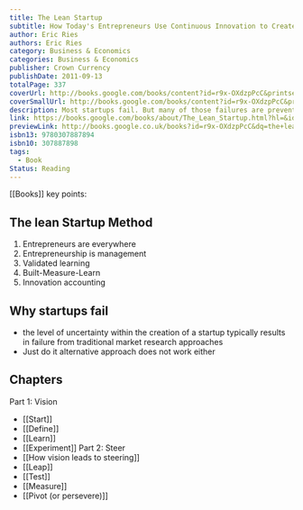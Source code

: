 ```yaml
---
title: The Lean Startup
subtitle: How Today's Entrepreneurs Use Continuous Innovation to Create Radically Successful Businesses
author: Eric Ries
authors: Eric Ries
category: Business & Economics
categories: Business & Economics
publisher: Crown Currency
publishDate: 2011-09-13
totalPage: 337
coverUrl: http://books.google.com/books/content?id=r9x-OXdzpPcC&printsec=frontcover&img=1&zoom=1&source=gbs_api
coverSmallUrl: http://books.google.com/books/content?id=r9x-OXdzpPcC&printsec=frontcover&img=1&zoom=5&source=gbs_api
description: Most startups fail. But many of those failures are preventable. The Lean Startup is a new approach being adopted across the globe, changing the way companies are built and new products are launched. Eric Ries defines a startup as an organization dedicated to creating something new under conditions of extreme uncertainty. This is just as true for one person in a garage or a group of seasoned professionals in a Fortune 500 boardroom. What they have in common is a mission to penetrate that fog of uncertainty to discover a successful path to a sustainable business. The Lean Startup approach fosters companies that are both more capital efficient and that leverage human creativity more effectively. Inspired by lessons from lean manufacturing, it relies on “validated learning,” rapid scientific experimentation, as well as a number of counter-intuitive practices that shorten product development cycles, measure actual progress without resorting to vanity metrics, and learn what customers really want. It enables a company to shift directions with agility, altering plans inch by inch, minute by minute. Rather than wasting time creating elaborate business plans, The Lean Startup offers entrepreneurs—in companies of all sizes—a way to test their vision continuously, to adapt and adjust before it’s too late. Ries provides a scientific approach to creating and managing successful startups in a age when companies need to innovate more than ever.
link: https://books.google.com/books/about/The_Lean_Startup.html?hl=&id=r9x-OXdzpPcC
previewLink: http://books.google.co.uk/books?id=r9x-OXdzpPcC&dq=the+lean+startup&hl=&as_pt=BOOKS&cd=1&source=gbs_api
isbn13: 9780307887894
isbn10: 307887898
tags:
  - Book
Status: Reading
---
```

[[Books]]
key points:
## The lean Startup Method
1. Entrepreneurs are everywhere
2. Entrepreneurship is management 
3. Validated learning
4. Built-Measure-Learn
5. Innovation accounting
## Why startups fail
- the level of uncertainty within the creation of a startup typically results in failure from traditional market research approaches
- Just do it alternative approach does not work either

## Chapters
Part 1: Vision
- [[Start]]
- [[Define]]
- [[Learn]]
- [[Experiment]]
Part 2: Steer
- [[How vision leads to steering]]
- [[Leap]]
- [[Test]]
- [[Measure]]
- [[Pivot (or persevere)]]